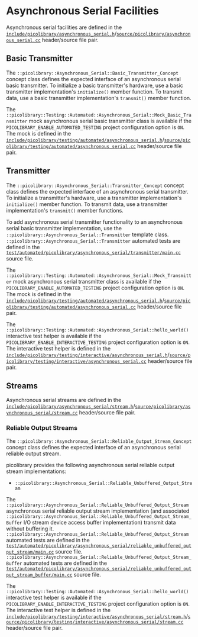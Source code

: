 # Asynchronous Serial Facilities
Asynchronous serial facilities are defined in the
[`include/picolibrary/asynchronous_serial.h`](https://github.com/apcountryman/picolibrary/blob/main/include/picolibrary/asynchronous_serial.h)/[`source/picolibrary/asynchronous_serial.cc`](https://github.com/apcountryman/picolibrary/blob/main/source/picolibrary/asynchronous_serial.cc)
header/source file pair.

## Basic Transmitter
The `::picolibrary::Asynchronous_Serial::Basic_Transmitter_Concept` concept class defines
the expected interface of an asynchronous serial basic transmitter.
To initialize a basic transmitter's hardware, use a basic transmitter implementation's
`initialize()` member function.
To transmit data, use a basic transmitter implementation's `transmit()` member function.

The `::picolibrary::Testing::Automated::Asynchronous_Serial::Mock_Basic_Transmitter` mock
asynchronous serial basic transmitter class is available if the
`PICOLIBRARY_ENABLE_AUTOMATED_TESTING` project configuration option is `ON`.
The mock is defined in the
[`include/picolibrary/testing/automated/asynchronous_serial.h`](https://github.com/apcountryman/picolibrary/blob/main/include/picolibrary/testing/automated/asynchronous_serial.h)/[`source/picolibrary/testing/automated/asynchronous_serial.cc`](https://github.com/apcountryman/picolibrary/blob/main/source/picolibrary/testing/automated/asynchronous_serial.cc)
header/source file pair.

## Transmitter
The `::picolibrary::Asynchronous_Serial::Transmitter_Concept` concept class defines the
expected interface of an asynchronous serial transmitter.
To initialize a transmitter's hardware, use a transmitter implementation's `initialize()`
member function.
To transmit data, use a transmitter implementation's `transmit()` member functions.

To add asynchronous serial transmitter functionality to an asynchronous serial basic
transmitter implementation, use the `::picolibrary::Asynchronous_Serial::Transmitter`
template class.
`::picolibrary::Asynchronous_Serial::Transmitter` automated tests are defined in the
[`test/automated/picolibrary/asynchronous_serial/transmitter/main.cc`](https://github.com/apcountryman/picolibrary/blob/main/test/automated/picolibrary/asynchronous_serial/transmitter/main.cc)
source file.

The `::picolibrary::Testing::Automated::Asynchronous_Serial::Mock_Transmitter` mock
asynchronous serial transmitter class is available if the
`PICOLIBRARY_ENABLE_AUTOMATED_TESTING` project configuration option is `ON`.
The mock is defined in the
[`include/picolibrary/testing/automated/asynchronous_serial.h`](https://github.com/apcountryman/picolibrary/blob/main/include/picolibrary/testing/automated/asynchronous_serial.h)/[`source/picolibrary/testing/automated/asynchronous_serial.cc`](https://github.com/apcountryman/picolibrary/blob/main/source/picolibrary/testing/automated/asynchronous_serial.cc)
header/source file pair.

The `::picolibrary::Testing::Automated::Asynchronous_Serial::hello_world()` interactive
test helper is available if the `PICOLIBRARY_ENABLE_INTERACTIVE_TESTING` project
configuration option is `ON`.
The interactive test helper is defined in the
[`include/picolibrary/testing/interactive/asynchronous_serial.h`](https://github.com/apcountryman/picolibrary/blob/main/include/picolibrary/testing/interactive/asynchronous_serial.h)/[`source/picolibrary/testing/interactive/asynchronous_serial.cc`](https://github.com/apcountryman/picolibrary/blob/main/source/picolibrary/testing/interactive/asynchronous_serial.cc)
header/source file pair.

## Streams
Asynchronous serial streams are defined in the
[`include/picolibrary/asynchronous_serial/stream.h`](https://github.com/apcountryman/picolibrary/blob/main/include/picolibrary/asynchronous_serial/stream.h)/[`source/picolibrary/asynchronous_serial/stream.cc`](https://github.com/apcountryman/picolibrary/blob/main/source/picolibrary/asynchronous_serial/stream.cc)
header/source file pair.

### Reliable Output Streams
The `::picolibrary::Asynchronous_Serial::Reliable_Output_Stream_Concept` concept class
defines the expected interface of an asynchronous serial reliable output stream.

picolibrary provides the following asynchronous serial reliable output stream
implementations:
- `::picolibrary::Asynchronous_Serial::Reliable_Unbuffered_Output_Stream`

The `::picolibrary::Asynchronous_Serial::Reliable_Unbuffered_Output_Stream` asynchronous
serial reliable output stream implementation (and associated
`::picolibrary::Asynchronous_Serial::Reliable_Unbuffered_Output_Stream_Buffer` I/O stream
device access buffer implementation) transmit data without buffering it.
`::picolibrary::Asynchronous_Serial::Reliable_Unbuffered_Output_Stream` automated tests
are defined in the
[`test/automated/picolibrary/asynchronous_serial/reliable_unbuffered_output_stream/main.cc`](https://github.com/apcountryman/picolibrary/blob/main/test/automated/picolibrary/asynchronous_serial/reliable_unbuffered_output_stream/main.cc)
source file.
`::picolibrary::Asynchronous_Serial::Reliable_Unbuffered_Output_Stream_Buffer` automated
tests are defined in the
[`test/automated/picolibrary/asynchronous_serial/reliable_unbuffered_output_stream_buffer/main.cc`](https://github.com/apcountryman/picolibrary/blob/main/test/automated/picolibrary/asynchronous_serial/reliable_unbuffered_output_stream_buffer/main.cc)
source file.

The `::picolibrary::Testing::Automated::Asynchronous_Serial::hello_world()` interactive
test helper is available if the `PICOLIBRARY_ENABLE_INTERACTIVE_TESTING` project
configuration option is `ON`.
The interactive test helper is defined in the
[`include/picolibrary/testing/interactive/asynchronous_serial/stream.h`](https://github.com/apcountryman/picolibrary/blob/main/include/picolibrary/testing/interactive/asynchronous_serial/stream.h)/[`source/picolibrary/testing/interactive/asynchronous_serial/stream.cc`](https://github.com/apcountryman/picolibrary/blob/main/source/picolibrary/testing/interactive/asynchronous_serial/stream.cc)
header/source file pair.
